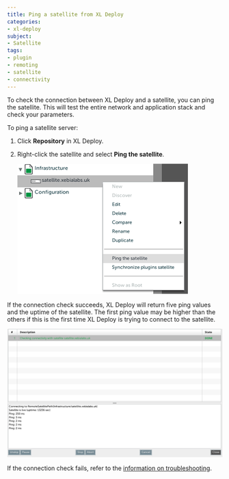 ```yaml
---
title: Ping a satellite from XL Deploy
categories:
- xl-deploy
subject:
- Satellite
tags:
- plugin
- remoting
- satellite
- connectivity
---
```


To check the connection between XL Deploy and a satellite, you can ping the satellite. This will test the entire network and application stack and check your parameters.

To ping a satellite server:

1. Click **Repository** in XL Deploy.
2. Right-click the satellite and select **Ping the satellite**.

    ![Ping a satellite](images/ping-a-satellite.png)

If the connection check succeeds, XL Deploy will return five ping values and the uptime of the satellite. The first ping value may be higher than the others if this is the first time XL Deploy is trying to connect to the satellite.

![Ping results](images/ping-a-satellite-result.png)

If the connection check fails, refer to the [information on troubleshooting](/xl-deploy/how-to/troubleshoot-with-satellite.html).
